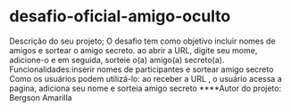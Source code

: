 # desafio-oficial-amigo-oculto
Descrição do seu projeto;
O desafio tem como objetivo incluir nomes de amigos e sortear o amigo secreto.
ao abrir a URL, digite seu mome, adicione-o e em seguida, sorteie o(a) amigo(a) secreto(a).
Funcionalidades:inserir nomes de participantes e sortear amigo secreto
Como os usuários podem utilizá-lo: ao receber a URL , o usuário acessa a pagina, adiciona seu nome e sorteia amigo secreto
****Autor do projeto: Bergson Amarilla

